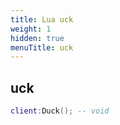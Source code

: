 ```yaml
---
title: Lua uck
weight: 1
hidden: true
menuTitle: uck
---
```

## uck
```lua
client:Duck(); -- void
```